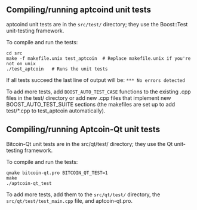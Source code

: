 Compiling/running aptcoind unit tests
------------------------------------

aptcoind unit tests are in the `src/test/` directory; they
use the Boost::Test unit-testing framework.

To compile and run the tests:

	cd src
	make -f makefile.unix test_aptcoin  # Replace makefile.unix if you're not on unix
	./test_aptcoin   # Runs the unit tests

If all tests succeed the last line of output will be:
`*** No errors detected`

To add more tests, add `BOOST_AUTO_TEST_CASE` functions to the existing
.cpp files in the test/ directory or add new .cpp files that
implement new BOOST_AUTO_TEST_SUITE sections (the makefiles are
set up to add test/*.cpp to test_aptcoin automatically).


Compiling/running Aptcoin-Qt unit tests
---------------------------------------

Bitcoin-Qt unit tests are in the src/qt/test/ directory; they
use the Qt unit-testing framework.

To compile and run the tests:

	qmake bitcoin-qt.pro BITCOIN_QT_TEST=1
	make
	./aptcoin-qt_test

To add more tests, add them to the `src/qt/test/` directory,
the `src/qt/test/test_main.cpp` file, and aptcoin-qt.pro.
